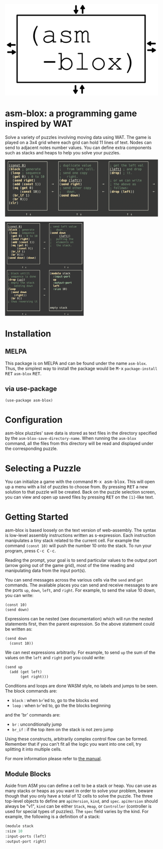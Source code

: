   ![logo](./doc/asm-blox-logo.png)

# asm-blox: a programming game inspired by WAT

  Solve a variety of puzzles involving moving data using WAT.  The
  game is played on a 3x4 grid where each grid can hold 11 lines of
  text.  Nodes can send to adjacent notes number values.  You can
  define extra components such as stacks and heaps to help you solve
  your puzzles.

  ![screenshot](./doc/example-1.gif)

  <img src="./doc/example-2.gif" height="310px" />

# Installation

## MELPA

  This package is on MELPA and can be found under the name `asm-blox`.
  Thus, the simplest way to install the package would be
  <kbd>M-x</kbd> `package-install` <kbd>RET</kbd> `asm-blox`
  <kbd>RET</kbd>.

## via use-package

  ```emacs-lisp
  (use-package asm-blox)
  ```

# Configuration

  asm-blox pluzzles' save data is stored as text files in the
  directory specified by the `asm-blox-save-directory-name`.  When
  running the `asm-blox` command, all the files from this directory
  will be read and displayed under the corresponding puzzle.

# Selecting a Puzzle

  You can initialize a game with the command <kbd>M-x asm-blox</kbd>.
  This will open up a menu with a list of puzzles to choose from.  By
  pressing <kbd>RET</kbd> a new solution to that puzzle will be
  created.  Back on the puzzle selection screen, you can view and open
  up saved files by pressing <kbd>RET</kbd> on the `[1]`-like text.

# Getting Started

  asm-blox is based loosely on the text version of web-assembly.  The
  syntax is low-level assembly instructions written as s-expression.
  Each instruction manipulates a tiny stack related to the current
  cell.  For example the command `(const 10)` will push the number 10
  onto the stack.  To run your program, press <kbd>C-c C-c</kbd>.

  Reading the prompt, your goal is to send particular values to the
  output port (arrow going out of the game grid), most of the time
  reading and manipulating data from the input port(s).

  You can send messages across the various cells via the `send` and
  `get` commands.  The available places you can send and receive
  messages to are the ports `up`, `down`, `left`, and `right`.  For
  example, to send the value 10 down, you can write:

  ```
  (const 10)
  (send down)
  ```

  Expressions can be nested (see documentation) which will run the
  nested statements first, then the parent expression.  So the above
  statement could be written as:

  ```
  (send down
    (const 10))
  ```

  We can nest expressions arbitrarily.  For example, to send `up` the sum
  of the values on the `left` and `right` port you could write:

  ```
  (send up
    (add (get left)
         (get right)))
  ```

  Conditions and loops are done WASM style, no labels and jumps to be
  seen. The block commands are:

  - `block` : when `br`'ed to, go to the blocks end
  - `loop` : when `br`'ed to, go the the blocks beginning

  and the 'br' commands are:

  - `br` : unconditionally jump
  - `br_if` : if the top item on the stack is not zero jump

  Using these constructs, arbitrarily complex control flow can be
  formed.  Remember that if you can't fit all the logic you want into
  one cell, try splitting it into multiple cells.

  For more information please refer to [the manual](./doc/asm-blox.pdf).

## Module Blocks

  Aside from ASM you can define a cell to be a stack or heap.  You can
  use as many stacks or heaps as you want in order to solve your
  problem, beware though that you only have a total of 12 cells to
  solve the puzzle.  The three top-level objects to define are
  `apiVersion`, `kind`, and `spec`.  `apiVersion` should always be
  "v1", `kind` can be either `Stack`, `Heap`, or `Controller`
  (controller is used for special types of puzzles).  The `spec` field
  varies by the kind.  For example, the following is a definition of a stack:

  ```lisp
(module stack
 :size 10
 :input-ports (left)
 :output-port right)
  ```
